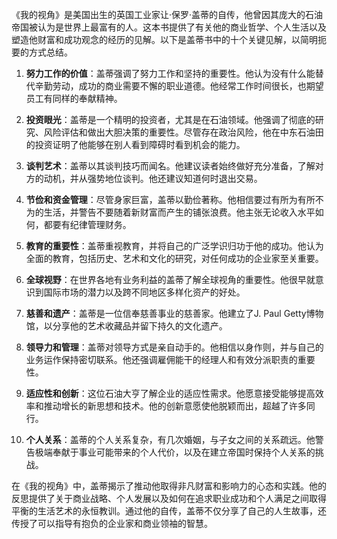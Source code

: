 《我的视角》是美国出生的英国工业家让·保罗·盖蒂的自传，他曾因其庞大的石油帝国被认为是世界上最富有的人。这本书提供了有关他的商业哲学、个人生活以及塑造他财富和成功观念的经历的见解。以下是盖蒂书中的十个关键见解，以简明扼要的方式总结。

1. **努力工作的价值**：盖蒂强调了努力工作和坚持的重要性。他认为没有什么能替代辛勤劳动，成功的商业需要不懈的职业道德。他经常工作时间很长，也期望员工有同样的奉献精神。

2. **投资眼光**：盖蒂是一个精明的投资者，尤其是在石油领域。他强调了彻底的研究、风险评估和做出大胆决策的重要性。尽管存在政治风险，他在中东石油田的投资证明了他能够在别人看到障碍时看到机会的能力。

3. **谈判艺术**：盖蒂以其谈判技巧而闻名。他建议读者始终做好充分准备，了解对方的动机，并从强势地位谈判。他还建议知道何时退出交易。

4. **节俭和资金管理**：尽管身家巨富，盖蒂以勤俭著称。他相信要过有所为有所不为的生活，并警告不要随着新财富而产生的铺张浪费。他主张无论收入水平如何，都要有纪律管理财务。

5. **教育的重要性**：盖蒂重视教育，并将自己的广泛学识归功于他的成功。他认为全面的教育，包括历史、艺术和文化的研究，对任何成功的企业家至关重要。

6. **全球视野**：在世界各地有业务利益的盖蒂了解全球视角的重要性。他很早就意识到国际市场的潜力以及跨不同地区多样化资产的好处。

7. **慈善和遗产**：盖蒂是一位信奉慈善事业的慈善家。他建立了J. Paul Getty博物馆，以分享他的艺术收藏品并留下持久的文化遗产。

8. **领导力和管理**：盖蒂对领导方式是亲自动手的。他相信以身作则，并与自己的业务运作保持密切联系。他还强调雇佣能干的经理人和有效分派职责的重要性。

9. **适应性和创新**：这位石油大亨了解企业的适应性需求。他愿意接受能够提高效率和推动增长的新思想和技术。他的创新意愿使他脱颖而出，超越了许多同行。

10. **个人关系**：盖蒂的个人关系复杂，有几次婚姻，与子女之间的关系疏远。他警告极端奉献于事业可能带来的个人代价，以及在建立帝国时保持个人关系的挑战。

在《我的视角》中，盖蒂揭示了推动他取得非凡财富和影响力的心态和实践。他的反思提供了关于商业战略、个人发展以及如何在追求职业成功和个人满足之间取得平衡的生活艺术的永恒教训。通过他的自传，盖蒂不仅分享了自己的人生故事，还传授了可以指导有抱负的企业家和商业领袖的智慧。